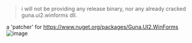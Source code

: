 > i will not be providing any release binary, nor any already cracked guna.ui2.winforms dll.

a 'patcher' for https://www.nuget.org/packages/Guna.UI2.WinForms
![image](https://github.com/user-attachments/assets/ec3c921b-4e23-457d-9e82-c3e78b308205)
